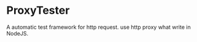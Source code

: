 ProxyTester
===========

A automatic test framework for http request. use http proxy what write in NodeJS.
